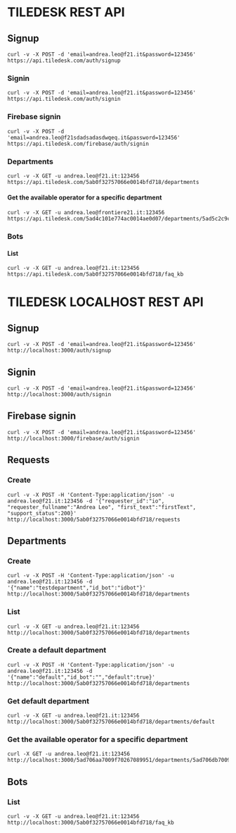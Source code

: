 # TILEDESK REST API

## Signup

```
curl -v -X POST -d 'email=andrea.leo@f21.it&password=123456' https://api.tiledesk.com/auth/signup
```

### Signin

```
curl -v -X POST -d 'email=andrea.leo@f21.it&password=123456' https://api.tiledesk.com/auth/signin
```

### Firebase signin

```
curl -v -X POST -d 'email=andrea.leo@f21sdadsadasdwqeq.it&password=123456' https://api.tiledesk.com/firebase/auth/signin
```

### Departments 

```
curl -v -X GET -u andrea.leo@f21.it:123456 https://api.tiledesk.com/5ab0f32757066e0014bfd718/departments
```

#### Get the available operator for a specific department
```
curl -v -X GET -u andrea.leo@frontiere21.it:123456 https://api.tiledesk.com/5ad4c101e774ac0014ae0d07/departments/5ad5c2c9c975820014ba901b/operators
```



### Bots 

#### List

```
curl -v -X GET -u andrea.leo@f21.it:123456 https://api.tiledesk.com/5ab0f32757066e0014bfd718/faq_kb
```



# TILEDESK LOCALHOST REST API

## Signup

```
curl -v -X POST -d 'email=andrea.leo@f21.it&password=123456' http://localhost:3000/auth/signup
```


## Signin

```
curl -v -X POST -d 'email=andrea.leo@f21.it&password=123456' http://localhost:3000/auth/signin
```


## Firebase signin

```
curl -v -X POST -d 'email=andrea.leo@f21.it&password=123456' http://localhost:3000/firebase/auth/signin
```

## Requests 

### Create 

```
curl -v -X POST -H 'Content-Type:application/json' -u andrea.leo@f21.it:123456 -d '{"requester_id":"io", "requester_fullname":"Andrea Leo", "first_text":"firstText", "support_status":200}' http://localhost:3000/5ab0f32757066e0014bfd718/requests
```


## Departments 

### Create 

```
curl -v -X POST -H 'Content-Type:application/json' -u andrea.leo@f21.it:123456 -d '{"name":"testdepartment","id_bot":"idbot"}' http://localhost:3000/5ab0f32757066e0014bfd718/departments
```

### List

```
curl -v -X GET -u andrea.leo@f21.it:123456 http://localhost:3000/5ab0f32757066e0014bfd718/departments
```

### Create a default department

```
curl -v -X POST -H 'Content-Type:application/json' -u andrea.leo@f21.it:123456 -d '{"name":"default","id_bot":"","default":true}' http://localhost:3000/5ab0f32757066e0014bfd718/departments
```

### Get default department

```
curl -v -X GET -u andrea.leo@f21.it:123456 http://localhost:3000/5ab0f32757066e0014bfd718/departments/default
```

### Get the available operator for a specific department
```
curl -X GET -u andrea.leo@f21.it:123456 http://localhost:3000/5ad706aa7009f70267089951/departments/5ad706db7009f70267089955/operators
```

## Bots 

### List

```
curl -v -X GET -u andrea.leo@f21.it:123456 http://localhost:3000/5ab0f32757066e0014bfd718/faq_kb
```
